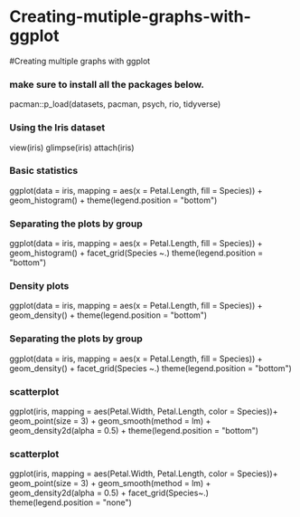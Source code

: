# Creating-mutiple-graphs-with-ggplot

#Creating multiple graphs with ggplot
### make sure to install all the packages below. 
pacman::p_load(datasets, pacman, psych, rio, tidyverse)
### Using the Iris dataset 
view(iris)
glimpse(iris)
attach(iris)

### Basic statistics 


ggplot(data = iris, mapping = aes(x = Petal.Length, fill = Species)) +
  geom_histogram() +
  theme(legend.position = "bottom")

### Separating the plots by group 
  ggplot(data = iris, mapping = aes(x = Petal.Length, fill = Species)) +
    geom_histogram() +
    facet_grid(Species ~.)
  theme(legend.position = "bottom")

  
  
### Density plots
ggplot(data = iris, mapping = aes(x = Petal.Length, fill = Species)) +
    geom_density() +
    theme(legend.position = "bottom")


### Separating the plots by group 
ggplot(data = iris, mapping = aes(x = Petal.Length, fill = Species)) +
  geom_density() +
  facet_grid(Species ~.)
theme(legend.position = "bottom")  


### scatterplot 
ggplot(iris, mapping = aes(Petal.Width, Petal.Length, color = Species))+
  geom_point(size = 3) +
  geom_smooth(method = lm) + 
  geom_density2d(alpha = 0.5) + 
  theme(legend.position = "bottom")
  



### scatterplot 
ggplot(iris, mapping = aes(Petal.Width, Petal.Length, color = Species))+
  geom_point(size = 3) +
  geom_smooth(method = lm) + 
  geom_density2d(alpha = 0.5) + 
  facet_grid(Species~.)
  theme(legend.position = "none")

       
